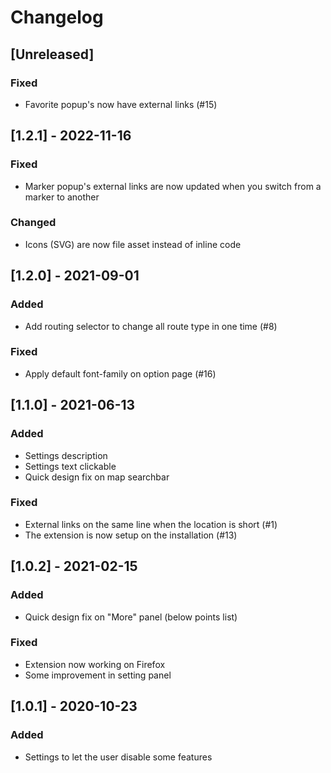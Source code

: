 # Changelog

## [Unreleased]
### Fixed
- Favorite popup's now have external links (#15)

## [1.2.1] - 2022-11-16
### Fixed
- Marker popup's external links are now updated when you switch from a marker to another
### Changed
- Icons (SVG) are now file asset instead of inline code

## [1.2.0] - 2021-09-01
### Added
- Add routing selector to change all route type in one time (#8)
### Fixed
- Apply default font-family on option page (#16)

## [1.1.0] - 2021-06-13
### Added
- Settings description
- Settings text clickable
- Quick design fix on map searchbar
### Fixed
- External links on the same line when the location is short (#1)
- The extension is now setup on the installation (#13)

## [1.0.2] - 2021-02-15
### Added
- Quick design fix on "More" panel (below points list)
### Fixed
- Extension now working on Firefox
- Some improvement in setting panel

## [1.0.1] - 2020-10-23
### Added
- Settings to let the user disable some features
